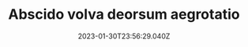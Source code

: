 ---
title: "Abscido volva deorsum aegrotatio"
date: 2023-01-30T23:56:29.040Z
permalink: "/abscido-volva-deorsum-aegrotatio/"
---